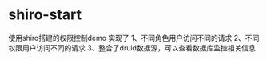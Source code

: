 # shiro-start
使用shiro搭建的权限控制demo
实现了
  1、不同角色用户访问不同的请求
  2、不同权限用户访问不同的请求
  3、整合了druid数据源，可以查看数据库监控相关信息
